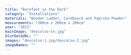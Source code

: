 ```yaml
---
title: "Barefoot in the Dark"
category: "Installations"
materials: "Wooden Ladder, Cardboard and Paprika Powder"
measurements: "200cm x 200cm x 200cm"
year: "2012"
mainImage: "descalso-tn.jpg"
blurDataURL: ""
images: "descalso-1.jpg/descalso-2.jpg"
imageNames: ""
---
```

